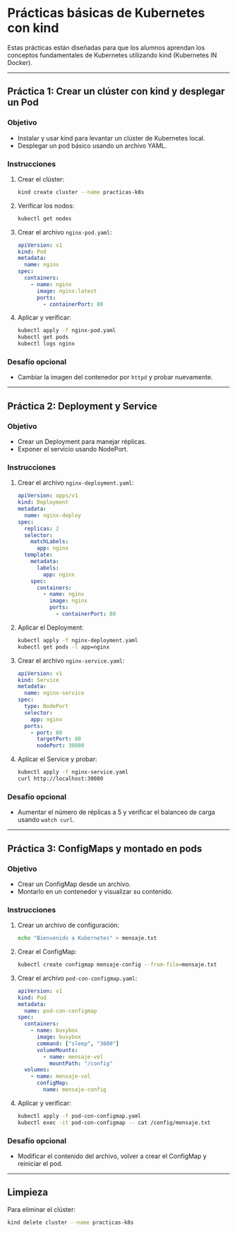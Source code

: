 # Prácticas básicas de Kubernetes con kind

Estas prácticas están diseñadas para que los alumnos aprendan los conceptos fundamentales de Kubernetes utilizando kind (Kubernetes IN Docker).

---

## Práctica 1: Crear un clúster con kind y desplegar un Pod

### Objetivo

- Instalar y usar kind para levantar un clúster de Kubernetes local.
- Desplegar un pod básico usando un archivo YAML.

### Instrucciones

1. Crear el clúster:

   ```bash
   kind create cluster --name practicas-k8s
   ```

2. Verificar los nodos:

   ```bash
   kubectl get nodes
   ```

3. Crear el archivo `nginx-pod.yaml`:

   ```yaml
   apiVersion: v1
   kind: Pod
   metadata:
     name: nginx
   spec:
     containers:
       - name: nginx
         image: nginx:latest
         ports:
           - containerPort: 80
   ```

4. Aplicar y verificar:
   ```bash
   kubectl apply -f nginx-pod.yaml
   kubectl get pods
   kubectl logs nginx
   ```

### Desafío opcional

- Cambiar la imagen del contenedor por `httpd` y probar nuevamente.

---

## Práctica 2: Deployment y Service

### Objetivo

- Crear un Deployment para manejar réplicas.
- Exponer el servicio usando NodePort.

### Instrucciones

1. Crear el archivo `nginx-deployment.yaml`:

   ```yaml
   apiVersion: apps/v1
   kind: Deployment
   metadata:
     name: nginx-deploy
   spec:
     replicas: 2
     selector:
       matchLabels:
         app: nginx
     template:
       metadata:
         labels:
           app: nginx
       spec:
         containers:
           - name: nginx
             image: nginx
             ports:
               - containerPort: 80
   ```

2. Aplicar el Deployment:

   ```bash
   kubectl apply -f nginx-deployment.yaml
   kubectl get pods -l app=nginx
   ```

3. Crear el archivo `nginx-service.yaml`:

   ```yaml
   apiVersion: v1
   kind: Service
   metadata:
     name: nginx-service
   spec:
     type: NodePort
     selector:
       app: nginx
     ports:
       - port: 80
         targetPort: 80
         nodePort: 30080
   ```

4. Aplicar el Service y probar:
   ```bash
   kubectl apply -f nginx-service.yaml
   curl http://localhost:30080
   ```

### Desafío opcional

- Aumentar el número de réplicas a 5 y verificar el balanceo de carga usando `watch curl`.

---

## Práctica 3: ConfigMaps y montado en pods

### Objetivo

- Crear un ConfigMap desde un archivo.
- Montarlo en un contenedor y visualizar su contenido.

### Instrucciones

1. Crear un archivo de configuración:

   ```bash
   echo "Bienvenido a Kubernetes" > mensaje.txt
   ```

2. Crear el ConfigMap:

   ```bash
   kubectl create configmap mensaje-config --from-file=mensaje.txt
   ```

3. Crear el archivo `pod-con-configmap.yaml`:

   ```yaml
   apiVersion: v1
   kind: Pod
   metadata:
     name: pod-con-configmap
   spec:
     containers:
       - name: busybox
         image: busybox
         command: ["sleep", "3600"]
         volumeMounts:
           - name: mensaje-vol
             mountPath: "/config"
     volumes:
       - name: mensaje-vol
         configMap:
           name: mensaje-config
   ```

4. Aplicar y verificar:
   ```bash
   kubectl apply -f pod-con-configmap.yaml
   kubectl exec -it pod-con-configmap -- cat /config/mensaje.txt
   ```

### Desafío opcional

- Modificar el contenido del archivo, volver a crear el ConfigMap y reiniciar el pod.

---

## Limpieza

Para eliminar el clúster:

```bash
kind delete cluster --name practicas-k8s

```

